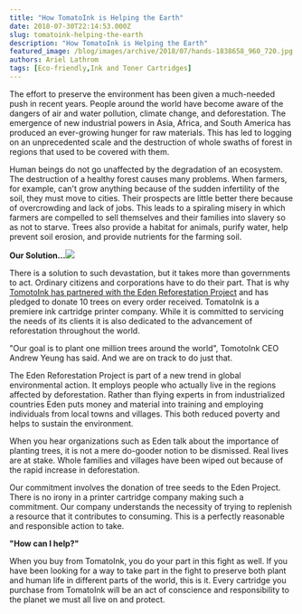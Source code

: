 ```yaml
---
title: "How TomatoInk is Helping the Earth"
date: 2018-07-30T22:14:53.000Z
slug: tomatoink-helping-the-earth
description: "How TomatoInk is Helping the Earth"
featured_image: /blog/images/archive/2018/07/hands-1838658_960_720.jpg
authors: Ariel Lathrom
tags: [Eco-friendly,Ink and Toner Cartridges]
---
```


The effort to preserve the environment has been given a much-needed push in recent years. People around the world have become aware of the dangers of air and water pollution, climate change, and deforestation. The emergence of new industrial powers in Asia, Africa, and South America has produced an ever-growing hunger for raw materials. This has led to logging on an unprecedented scale and the destruction of whole swaths of forest in regions that used to be covered with them. 

Human beings do not go unaffected by the degradation of an ecosystem. The destruction of a healthy forest causes many problems. When farmers, for example, can't grow anything because of the sudden infertility of the soil, they must move to cities. Their prospects are little better there because of overcrowding and lack of jobs. This leads to a spiraling misery in which farmers are compelled to sell themselves and their families into slavery so as not to starve. Trees also provide a habitat for animals, purify water, help prevent soil erosion, and provide nutrients for the farming soil.

**Our Solution…**![](/blog/images/archive/2018/07/hands-1838658_960_720-632x423.jpg)

There is a solution to such devastation, but it takes more than governments to act. Ordinary citizens and corporations have to do their part. That is why [TomotoInk has partnered with the Eden Reforestation Project](https://www.tomatoink.com/?utm%5Fmedium=social&utm%5Fsource=blog) and has pledged to donate 10 trees on every order received. TomatoInk is a premiere ink cartridge printer company. While it is committed to servicing the needs of its clients it is also dedicated to the advancement of reforestation throughout the world. 

"Our goal is to plant one million trees around the world", TomotoInk CEO Andrew Yeung has said. And we are on track to do just that. 

The Eden Reforestation Project is part of a new trend in global environmental action. It employs people who actually live in the regions affected by deforestation. Rather than flying experts in from industrialized countries Eden puts money and material into training and employing individuals from local towns and villages. This both reduced poverty and helps to sustain the environment. 

When you hear organizations such as Eden talk about the importance of planting trees, it is not a mere do-gooder notion to be dismissed. Real lives are at stake. Whole families and villages have been wiped out because of the rapid increase in deforestation. 

Our commitment involves the donation of tree seeds to the Eden Project. There is no irony in a printer cartridge company making such a commitment. Our company understands the necessity of trying to replenish a resource that it contributes to consuming. This is a perfectly reasonable and responsible action to take. 

**"How can I help?"**

When you buy from TomatoInk, you do your part in this fight as well. If you have been looking for a way to take part in the fight to preserve both plant and human life in different parts of the world, this is it. Every cartridge you purchase from TomatoInk will be an act of conscience and responsibility to the planet we must all live on and protect.